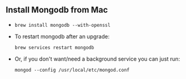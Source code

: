 ## Install Mongodb from Mac

* `brew install mongodb --with-openssl`

* To restart mongodb after an upgrade:

  `brew services restart mongodb`
  
* Or, if you don't want/need a background service you can just run:

  `mongod --config /usr/local/etc/mongod.conf`
